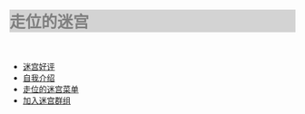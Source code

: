 <!DOCTYPE html>
<html>
<body>
  <h1 style="background-color: LightGray; color: Gray;">走位的迷宫</h1><br>
  <ul>
    <li><a href="mazecomments.md">迷宫好评</a></li>
    <li><a href="zouwei_intro.md">自我介绍</a></li>
    <li><a href="mazelist.md">走位的迷宫菜单</a></li>
    <li><a href="maze_group.md">加入迷宫群组</a></li>
  </ul>
</body>
</html>

